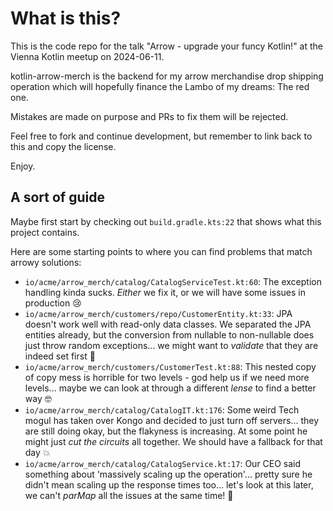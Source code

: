 # What is this?

This is the code repo for the talk "Arrow - upgrade your funcy Kotlin!" at the Vienna Kotlin meetup on 2024-06-11.

kotlin-arrow-merch is the backend for my arrow merchandise drop shipping operation which will hopefully finance the
Lambo of my dreams: The red one.

Mistakes are made on purpose and PRs to fix them will be rejected.

Feel free to fork and continue development, but remember to link back to this and copy the license.

Enjoy.

## A sort of guide

Maybe first start by checking out `build.gradle.kts:22` that shows what this project contains.

Here are some starting points to where you can find problems that match arrowy solutions:

- `io/acme/arrow_merch/catalog/CatalogServiceTest.kt:60`:
  The exception handling kinda sucks. *Either* we fix it, or we will have some issues in production 😢
- `io/acme/arrow_merch/customers/repo/CustomerEntity.kt:33`:
  JPA doesn't work well with read-only data classes. We separated the JPA entities already, but the conversion from
  nullable to non-nullable does just throw random exceptions... we might want to *validate* that they are indeed set
  first 🤔
- `io/acme/arrow_merch/customers/CustomerTest.kt:88`:
  This nested copy of copy mess is horrible for two levels - god help us if we need more levels...
  maybe we can look at through a different *lense* to find a better way 🤓
- `io/acme/arrow_merch/catalog/CatalogIT.kt:176`:
  Some weird Tech mogul has taken over Kongo and decided to just turn off servers... they are still doing okay, but
  the flakyness is increasing. At some point he might just *cut the circuits* all together. We should have a fallback
  for that day 💥
- `io/acme/arrow_merch/catalog/CatalogService.kt:17`:
  Our CEO said something about 'massively scaling up the operation'... pretty sure he didn't mean scaling up the
  response times too... let's look at this later, we can't *parMap* all the issues at the same time! 🤯